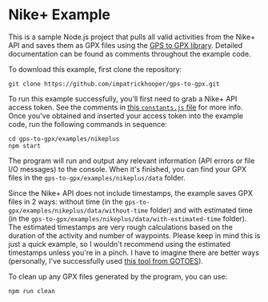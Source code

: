 # Nike+ Example

This is a sample Node.js project that pulls all valid activities from the Nike+ API and saves them as GPX files using the [GPS to GPX library](https://github.com/impatrickhooper/gps-to-gpx). Detailed documentation can be found as comments throughout the example code.

To download this example, first clone the repository:

```
git clone https://github.com/impatrickhooper/gps-to-gpx.git
```

To run this example successfully, you'll first need to grab a Nike+ API access token. See the comments in [this `constants.js` file](https://github.com/impatrickhooper/gps-to-gpx/blob/master/examples/nikeplus/src/constants.js) for more info. Once you've obtained and inserted your access token into the example code, run the following commands in sequence:

```
cd gps-to-gpx/examples/nikeplus
npm start
```

The program will run and output any relevant information (API errors or file I/O messages) to the console. When it's finished, you can find your GPX files in the `gps-to-gpx/examples/nikeplus/data` folder.

Since the Nike+ API does not include timestamps, the example saves GPX files in 2 ways: without time (in the `gps-to-gpx/examples/nikeplus/data/without-time` folder) and with estimated time (in the `gps-to-gpx/examples/nikeplus/data/with-estimated-time` folder). The estimated timestamps are very rough calculations based on the duration of the activity and number of waypoints. Please keep in mind this is just a quick example, so I wouldn't recommend using the estimated timestamps unless you're in a pinch. I have to imagine there are better ways (personally, I've successfully used [this tool from GOTOES](http://gotoes.org/strava/Add_Timestamps_To_GPX.php)).

To clean up any GPX files generated by the program, you can use:

```
npm run clean
```
